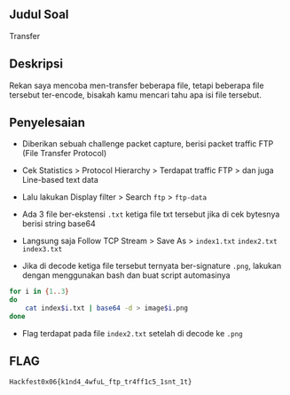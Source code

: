 ## Judul Soal
Transfer


## Deskripsi
Rekan saya mencoba men-transfer beberapa file, tetapi beberapa file tersebut ter-encode, bisakah kamu mencari tahu apa isi file tersebut.


## Penyelesaian
- Diberikan sebuah challenge packet capture, berisi packet traffic FTP (File Transfer Protocol)

- Cek Statistics > Protocol Hierarchy > Terdapat traffic FTP > dan juga Line-based text data

- Lalu lakukan Display filter > Search `ftp` > `ftp-data`

- Ada 3 file ber-ekstensi `.txt` ketiga file txt tersebut jika di cek bytesnya berisi string base64

- Langsung saja Follow TCP Stream > Save As > `index1.txt` `index2.txt` `index3.txt`

- Jika di decode ketiga file tersebut ternyata ber-signature `.png`, lakukan dengan menggunakan bash dan buat script automasinya

```bash
for i in {1..3}
do
	cat index$i.txt | base64 -d > image$i.png
done

```

- Flag terdapat pada file `index2.txt` setelah di decode ke `.png`


## FLAG
`Hackfest0x06{k1nd4_4wfuL_ftp_tr4ff1c5_1snt_1t}`
